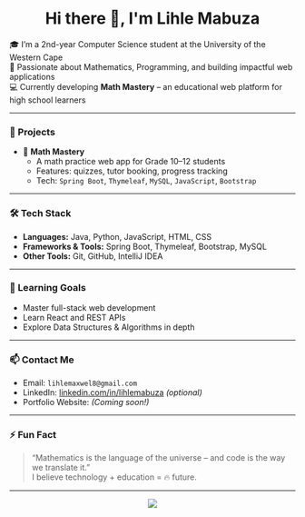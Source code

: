 <h1 align="center">Hi there 👋, I'm Lihle Mabuza </h1>

🎓 I’m a 2nd-year Computer Science student at the University of the Western Cape  
🧠 Passionate about Mathematics, Programming, and building impactful web applications  
💻 Currently developing **Math Mastery** – an educational web platform for high school learners

---

### 🚀 Projects

- 🔢 **Math Mastery**
  - A math practice web app for Grade 10–12 students
  - Features: quizzes, tutor booking, progress tracking
  - Tech: `Spring Boot`, `Thymeleaf`, `MySQL`, `JavaScript`, `Bootstrap`

---

### 🛠️ Tech Stack

- **Languages:** Java, Python, JavaScript, HTML, CSS  
- **Frameworks & Tools:** Spring Boot, Thymeleaf, Bootstrap, MySQL  
- **Other Tools:** Git, GitHub, IntelliJ IDEA

---

### 🌱 Learning Goals

- Master full-stack web development  
- Learn React and REST APIs  
- Explore Data Structures & Algorithms in depth

---

### 📫 Contact Me

- Email: `lihlemaxwel8@gmail.com`  
- LinkedIn: [linkedin.com/in/lihlemabuza](https://linkedin.com/in/lihlemabuza) *(optional)*  
- Portfolio Website: *(Coming soon!)*

---

### ⚡ Fun Fact

> “Mathematics is the language of the universe – and code is the way we translate it.”  
> I believe technology + education = 🔥 future.

---

<p align="center">
  <img src="https://github-readme-stats.vercel.app/api?username=theGreatMax&show_icons=true&theme=blueberry" />
</p>
